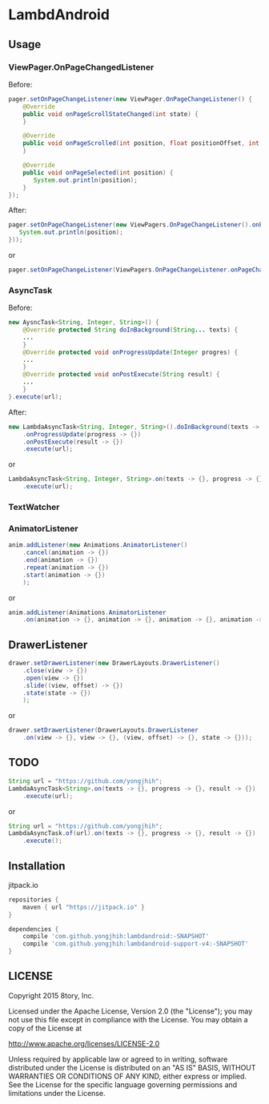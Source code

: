 # LambdAndroid

## Usage

### ViewPager.OnPageChangedListener

Before:

```java
pager.setOnPageChangeListener(new ViewPager.OnPageChangeListener() {
    @Override
    public void onPageScrollStateChanged(int state) {
    }

    @Override
    public void onPageScrolled(int position, float positionOffset, int positionOffsetPixels) {
    }

    @Override
    public void onPageSelected(int position) {
       System.out.println(position);
    }
});
```

After:

```java
pager.setOnPageChangeListener(new ViewPagers.OnPageChangeListener().onPageSelected(position -> {
   System.out.println(position);
}));
```

or

```java
pager.setOnPageChangeListener(ViewPagers.OnPageChangeListener.onPageChange(position -> {}, state -> {}, (position, offset, px) -> {}));
```

### AsyncTask

Before:

```java
new AysncTask<String, Integer, String>() {
    @Override protected String doInBackground(String... texts) {
    ...
    }
    @Override protected void onProgressUpdate(Integer progres) {
    ...
    }
    @Override protected void onPostExecute(String result) {
    ...
    }
}.execute(url);
```

After:

```java
new LambdaAsyncTask<String, Integer, String>().doInBackground(texts -> {})
    .onProgressUpdate(progress -> {})
    .onPostExecute(result -> {})
    .execute(url);
```

or

```java
LambdaAsyncTask<String, Integer, String>.on(texts -> {}, progress -> {}, result -> {})
    .execute(url);
```

### TextWatcher

### AnimatorListener

```java
anim.addListener(new Animations.AnimatorListener()
    .cancel(animation -> {})
    .end(animation -> {})
    .repeat(animation -> {})
    .start(animation -> {})
    );
```

or

```java
anim.addListener(Animations.AnimatorListener
    .on(animation -> {}, animation -> {}, animation -> {}, animation -> {});
```

## DrawerListener

```java
drawer.setDrawerListener(new DrawerLayouts.DrawerListener()
    .close(view -> {})
    .open(view -> {})
    .slide((view, offset) -> {})
    .state(state -> {})
    );
```

or

```java
drawer.setDrawerListener(DrawerLayouts.DrawerListener
    .on(view -> {}, view -> {}, (view, offset) -> {}, state -> {}));
```


## TODO

```java
String url = "https://github.com/yongjhih";
LambdaAsyncTask<String>.on(texts -> {}, progress -> {}, result -> {})
    .execute(url);
```

or

```java
String url = "https://github.com/yongjhih";
LambdaAsyncTask.of(url).on(texts -> {}, progress -> {}, result -> {})
    .execute();
```


## Installation

jitpack.io

```gradle
repositories {
    maven { url "https://jitpack.io" }
}

dependencies {
    compile 'com.github.yongjhih:lambdandroid:-SNAPSHOT'
    compile 'com.github.yongjhih:lambdandroid-support-v4:-SNAPSHOT'
}
```

## LICENSE

Copyright 2015 8tory, Inc.

Licensed under the Apache License, Version 2.0 (the "License"); you may not use this file except in compliance with the License. You may obtain a copy of the License at

http://www.apache.org/licenses/LICENSE-2.0

Unless required by applicable law or agreed to in writing, software distributed under the License is distributed on an "AS IS" BASIS, WITHOUT WARRANTIES OR CONDITIONS OF ANY KIND, either express or implied. See the License for the specific language governing permissions and limitations under the License.
